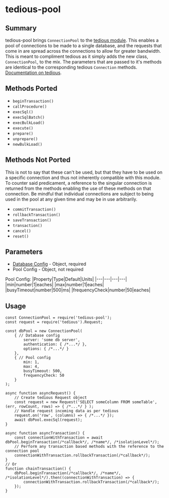 # tedious-pool

## Summary
tedious-pool brings `ConnectionPool` to the [tedious module](https://www.npmjs.com/package/tedious). This enables a pool of connections to be made to a single database, and the requests that come in are spread across the connections to allow for greater bandwidth. This is meant to compliment tedious as it simply adds the new class, `ConnectionPool`, to the mix. The parameters that are passed to it's methods are identical to the corresponding tedious `Connection` methods. [Documentation on tedious](http://tediousjs.github.io/tedious/).

## Methods Ported
- `beginTransaction()`
- `callProcedure()`
- `execSql()`
- `execSqlBatch()`
- `execBulkLoad()`
- `execute()`
- `prepare()`
- `unprepare()`
- `newBulkLoad()`

## Methods Not Ported
This is not to say that these can't be used, but that they have to be used on a specific connection and thus not inherently compatible with this module. To counter said predicament, a reference to the singular connection is returned from the methods enabling the use of these methods on that connection. Be mindful that individual connections are subject to being used in the pool at any given time and may be in use arbitrarily.
- `commitTransaction()`
- `rollbackTransaction()`
- `saveTransaction()`
- `transaction()`
- `cancel()`
- `reset()`

## Parameters
- [Database Config](http://tediousjs.github.io/tedious/api-connection.html#function_newConnection) - Object, required
- Pool Config - Object, not required

Pool Config:
|Property|Type|Default|Units|
|---|---|---|---|
|min|number|1|eaches|
|max|number|1|eaches|
|busyTimeout|number|500|ms|
|frequencyCheck|number|50|eaches|

## Usage
```
const ConnectionPool = require('tedious-pool');
const request = require('tedious').Request;

const dbPool = new ConnectionPool(
    { // Database config
        server: 'some db server',
        authentication: { /*...*/ },
        options: { /*...*/ }
    },
    { // Pool config
        min: 1,
        max: 4,
        busyTimeout: 500,
        frequencyCheck: 50
    }
);

async function asyncRequest() {
    // Create tedious Request object
    const request = new Request('SELECT someColumn FROM someTable', (err, rowCount, rows) => { /*...*/ } );
    // Handle request incoming data as per tedious
    request.on('row', (columns) => { /*...*/ });
    await dbPool.execSql(request);
}

async function asyncTransaction() {
    const connectionWithTransaction = await dbPool.beginTransaction(/*callback*/, /*name*/, /*isolationLevel*/);
    // Perform any transaction based methods with the reference to the connection pool
    connectionWithTransaction.rollbackTransaction(/*callback*/);
}
// Or
function chainTransaction() {
    dbPool.beginTransaction(/*callback*/, /*name*/, /*isolationLevel*/).then((connectionWithTransaction) => {
        connectionWithTransaction.rollbackTransaction(/*callback*/);
    });
}
```
